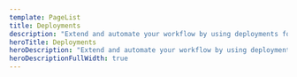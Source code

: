 ```yaml
---
template: PageList
title: Deployments
description: "Extend and automate your workflow by using deployments for your favorite tools."
heroTitle: Deployments
heroDescription: "Extend and automate your workflow by using deployments for your favorite tools."
heroDescriptionFullWidth: true
---
```


